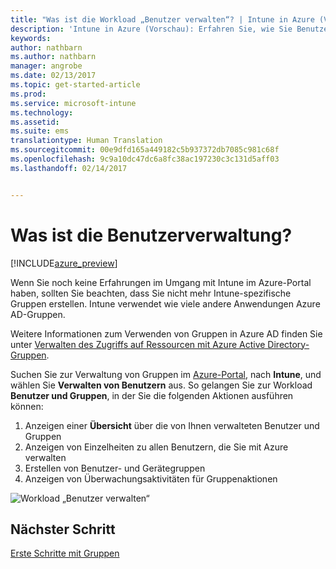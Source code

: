 ```yaml
---
title: "Was ist die Workload „Benutzer verwalten“? | Intune in Azure (Vorschau) | Microsoft Docs"
description: 'Intune in Azure (Vorschau): Erfahren Sie, wie Sie Benutzer mit Microsoft Intune und Azure anzeigen und verwalten.'
keywords: 
author: nathbarn
ms.author: nathbarn
manager: angrobe
ms.date: 02/13/2017
ms.topic: get-started-article
ms.prod: 
ms.service: microsoft-intune
ms.technology: 
ms.assetid: 
ms.suite: ems
translationtype: Human Translation
ms.sourcegitcommit: 00e9dfd165a449182c5b937372db7085c981c68f
ms.openlocfilehash: 9c9a10dc47dc6a8fc38ac197230c3c131d5aff03
ms.lasthandoff: 02/14/2017


---
```


# <a name="what-is-user-management"></a>Was ist die Benutzerverwaltung?


[!INCLUDE[azure_preview](../includes/azure_preview.md)]

Wenn Sie noch keine Erfahrungen im Umgang mit Intune im Azure-Portal haben, sollten Sie beachten, dass Sie nicht mehr Intune-spezifische Gruppen erstellen. Intune verwendet wie viele andere Anwendungen Azure AD-Gruppen.

Weitere Informationen zum Verwenden von Gruppen in Azure AD finden Sie unter [Verwalten des Zugriffs auf Ressourcen mit Azure Active Directory-Gruppen](https://docs.microsoft.com/en-us/azure/active-directory/active-directory-manage-groups).

Suchen Sie zur Verwaltung von Gruppen im [Azure-Portal](https://portal.azure.com), nach **Intune**, und wählen Sie **Verwalten von Benutzern** aus. So gelangen Sie zur Workload **Benutzer und Gruppen**, in der Sie die folgenden Aktionen ausführen können:

1. Anzeigen einer **Übersicht** über die von Ihnen verwalteten Benutzer und Gruppen
2. Anzeigen von Einzelheiten zu allen Benutzern, die Sie mit Azure verwalten
3. Erstellen von Benutzer- und Gerätegruppen
4. Anzeigen von Überwachungsaktivitäten für Gruppenaktionen

![Workload „Benutzer verwalten“](./media/manage-users.png)


## <a name="next-step"></a>Nächster Schritt

[Erste Schritte mit Gruppen](/intune-azure/manage-users/get-started-with-groups)

